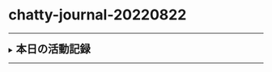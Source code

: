 # chatty-journal-20220822

<hr/>
<details>
<summary><h2 style="display:inline">本日の活動記録</h2></summary>
 <h3>雑談風の日誌（このリポジトリ）の在り方を見直す</h3>
 <p>今のやり方では毎日の日誌の数だけリポジトリができてしまう。
 これはどう考えてもあまり意味のないことだとおもう。<br>
 せめて、年に一つのリポジトリにしておいて、同一リポジトリ内に年月フォルダを設置して、その中にに日付別にmdファイルを置くというやり方に変更すべきと思う。</p>
</details>

<hr/>


